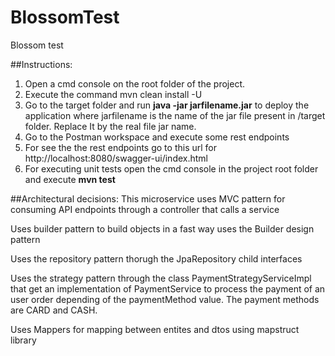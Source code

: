# BlossomTest
Blossom test

##Instructions:
1. Open a cmd console on the root folder of the project.
2. Execute the command mvn clean install -U
3. Go to the target folder and run **java -jar jarfilename.jar** to deploy the application where jarfilename is the name of the jar file present in /target folder. Replace It by the real file jar name.
4. Go to the Postman workspace and execute some rest endpoints
5. For see the the rest endpoints go to this url for http://localhost:8080/swagger-ui/index.html
6. For executing unit tests open the cmd console in the project root folder and execute **mvn test**

##Architectural decisions:
This microservice uses MVC pattern for consuming API endpoints through a controller that calls a service

Uses builder pattern to build objects in a fast way uses the Builder design pattern

Uses the repository pattern thorugh the JpaRepository child interfaces

Uses the strategy pattern through the class PaymentStrategyServiceImpl that get an implementation of PaymentService to process the payment of an user order depending of the paymentMethod value. The payment methods are CARD and CASH.

Uses Mappers for mapping between entites and dtos using mapstruct library